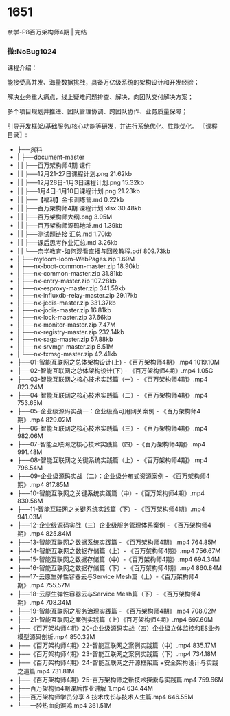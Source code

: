 # 1651
奈学-P8百万架构师4期 | 完结

### 微:NoBug1024 


课程介绍：

能接受高并发、海量数据挑战，具备万亿级系统的架构设计和开发经验；

解决业务重大痛点，线上疑难问题排查、解决，向团队交付解决方案；

多个项目规划并推进、团队管理协调、跨团队协作、业务质量保障；

引导开发框架/基础服务/核心功能等研发，并进行系统优化、性能优化。
〖课程目录〗:

- ├──资料  
- |   ├──document-master  
- |   |   ├──百万架构师4期 课件  
- |   |   ├──12月21-27日课程计划.png  21.62kb
- |   |   ├──12月28日-1月3日课程计划.png  15.32kb
- |   |   ├──1月4日-1月10日课程计划.png  21.23kb
- |   |   ├──【福利】金卡训练营.md  0.22kb
- |   |   ├──百万架构师4期 课程计划.xlsx  30.48kb
- |   |   ├──百万架构师大纲.png  3.95M
- |   |   ├──百万架构师源码地址.md  1.39kb
- |   |   ├──测试题链接 汇总.md  1.70kb
- |   |   ├──课后思考作业汇总.md  3.26kb
- |   |   └──奈学教育-如何观看直播与回放教程.pdf  809.73kb
- |   ├──myloom-loom-WebPages.zip  1.69M
- |   ├──nx-boot-common-master.zip  18.90kb
- |   ├──nx-common-master.zip  31.81kb
- |   ├──nx-entry-master.zip  107.28kb
- |   ├──nx-esproxy-master.zip  341.59kb
- |   ├──nx-influxdb-relay-master.zip  29.17kb
- |   ├──nx-jedis-master.zip  331.37kb
- |   ├──nx-jodis-master.zip  16.81kb
- |   ├──nx-lock-master.zip  37.66kb
- |   ├──nx-monitor-master.zip  7.47M
- |   ├──nx-registry-master.zip  232.14kb
- |   ├──nx-saga-master.zip  57.88kb
- |   ├──nx-srvmgr-master.zip  8.51M
- |   └──nx-txmsg-master.zip  42.41kb
- ├──01-智能互联网之总体架构设计(上) -《百万架构师4期》.mp4  1019.10M
- ├──02-智能互联网之总体架构设计(下) - 《百万架构师4期》.mp4  1.05G
- ├──03-智能互联网之核心技术实践篇（一）- 《百万架构师4期》.mp4  823.24M
- ├──04-智能互联网之核心技术实践篇（二）- 《百万架构师4期》.mp4  753.65M
- ├──05-企业级源码实战一：企业级高可用网关案例 - 《百万架构师4期》.mp4  829.02M
- ├──06-智能互联网之核心技术实践篇（三）- 《百万架构师4期》.mp4  982.06M
- ├──07-智能互联网之核心技术实践篇（四）-《百万架构师4期》.mp4  991.48M
- ├──08-智能互联网之关键系统实践篇（上）- 《百万架构师4期》.mp4  796.54M
- ├──09-企业级源码实战（二）：企业级分布式资源案例 - 《百万架构师4期》.mp4  817.85M
- ├──10-智能互联网之关键系统实践篇（中）-《百万架构师4期》.mp4  830.56M
- ├──11-智能互联网之关键系统实践篇（下）- 《百万架构师4期》.mp4  941.03M
- ├──12-企业级源码实战（三）企业级服务管理体系案例 - 《百万架构师4期》.mp4  825.84M
- ├──13-智能互联网之数据系统实践篇 - 《百万架构师4期》.mp4  764.85M
- ├──14-智能互联网之数据存储篇（上）- 《百万架构师4期》.mp4  756.67M
- ├──15-智能互联网之数据存储篇（中）-《百万架构师4期》.mp4  694.34M
- ├──16-智能互联网之数据存储篇（下）- 《百万架构师4期》.mp4  860.84M
- ├──17-云原生弹性容器云与Service Mesh篇（上）-《百万架构师4期》.mp4  755.57M
- ├──18-云原生弹性容器云与Service Mesh篇（下）- 《百万架构师4期》.mp4  708.34M
- ├──19-智能互联网之服务治理实践篇 - 《百万架构师4期》.mp4  708.02M
- ├──21-智能互联网之案例实践篇（上）《百万架构师4期》.mp4  697.60M
- ├──《百万架构师4期》20-企业级源码实战（四）企业级立体监控和ES业务模型源码剖析.mp4  850.32M
- ├──《百万架构师4期》22-智能互联网之案例实践篇（中）.mp4  835.17M
- ├──《百万架构师4期》23-智能互联网之案例实践篇（下）.mp4  734.18M
- ├──《百万架构师4期》24-智能互联网之开源框架篇 +安全架构设计与实践之道篇.mp4  731.81M
- ├──《百万架构师4期》25-百万架构师之新技术探索与实践篇.mp4  759.66M
- ├──百万架构师4期课后作业讲解_1.mp4  634.44M
- ├──百万架构师学员分享 & 技术成长与技术人生篇.mp4  646.55M
- └──一腔热血向溟鸿.mp4  361.51M
